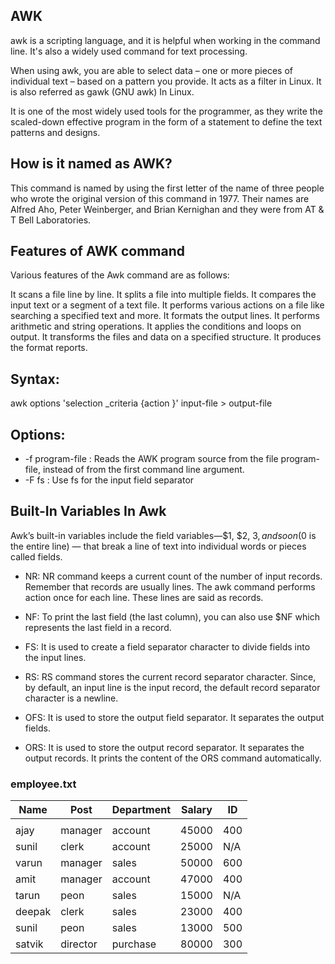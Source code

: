 ## AWK

awk is a scripting language, and it is helpful when working in the command line. It's also a widely used command for text processing.

When using awk, you are able to select data – one or more pieces of individual text – based on a pattern you provide.
It acts as a filter in Linux. It is also referred as gawk (GNU awk) In Linux.

It is one of the most widely used tools for the programmer, as they write the scaled-down effective program in the form of a statement to define the text patterns and designs.

## How is it named as AWK?
This command is named by using the first letter of the name of three people who wrote the original version of this command in 1977. Their names are Alfred Aho, Peter Weinberger, and Brian Kernighan and they were from AT & T Bell Laboratories.


## Features of AWK command
Various features of the Awk command are as follows:

It scans a file line by line.
It splits a file into multiple fields.
It compares the input text or a segment of a text file.
It performs various actions on a file like searching a specified text and more.
It formats the output lines.
It performs arithmetic and string operations.
It applies the conditions and loops on output.
It transforms the files and data on a specified structure.
It produces the format reports.


## Syntax:
awk options 'selection _criteria {action }' input-file > output-file


## Options:  
- -f program-file : Reads the AWK program source from the file 
                  program-file, instead of from the 
                  first command line argument.
- -F fs            : Use fs for the input field separator


 ## Built-In Variables In Awk

Awk’s built-in variables include the field variables—$1, $2, $3, and so on ($0 is the entire line) — that break a line of text into individual words or pieces called fields. 

- NR: NR command keeps a current count of the number of input records. Remember that records are usually lines. The awk command performs action once for each line. These lines are said as records.

- NF: To print the last field (the last column), you can also use $NF which represents the last field in a record. 

- FS: It is used to create a field separator character to divide fields into the input lines.

- RS: RS command stores the current record separator character. Since, by default, an input line is the input record, the default record separator character is a newline. 

- OFS: It is used to store the output field separator. It separates the output fields.

- ORS: It is used to store the output record separator. It separates the output records. It prints the content of the ORS command automatically.



### employee.txt

| Name   | Post     | Department | Salary | ID  |
|--------|----------|------------|--------|-----|
|        |          |            |        |     |
| ajay   | manager  | account    | 45000  | 400 |
| sunil  | clerk    | account    | 25000  | N/A |
| varun  | manager  | sales      | 50000  | 600 |
| amit   | manager  | account    | 47000  | 400 |
| tarun  | peon     | sales      | 15000  | N/A |
| deepak | clerk    | sales      | 23000  | 400 |
| sunil  | peon     | sales      | 13000  | 500 |
| satvik | director | purchase   | 80000  | 300 |





